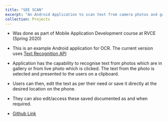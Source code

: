 ```yaml
---
title: "SEE SCAN"
excerpt: "An Android Application to scan text from camera photos and gallery photos and the text recognized from photos can be edited as required. SQLLite was used to store edited text and recognized text from photos.<br/><img src='/images/project1.png'>"
collection: Projects
---
```


* Was done as part of Mobile Application Development course at RVCE (Spring 2020)

* This is an example Android application for OCR. The current version uses [Text Recognition API](https://developers.google.com/ml-kit/vision/text-recognition/v2)

* Application has the capability to recognise text from photos which are in gallery or from live photo which is clicked. The text from the photo is selected and presented to the users on a clipboard.

* Users can then, edit the text as per their need or save it directly at the desired location on the phone.

* They can also edit/access these saved documented as and when required.

* [Github Link](https://github.com/YashwanthYS/OCR_android_app)

